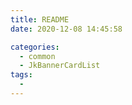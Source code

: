 ```yaml
---
title: README
date: 2020-12-08 14:45:58

categories:
  - common
  - JkBannerCardList
tags:
  - 
---
```

